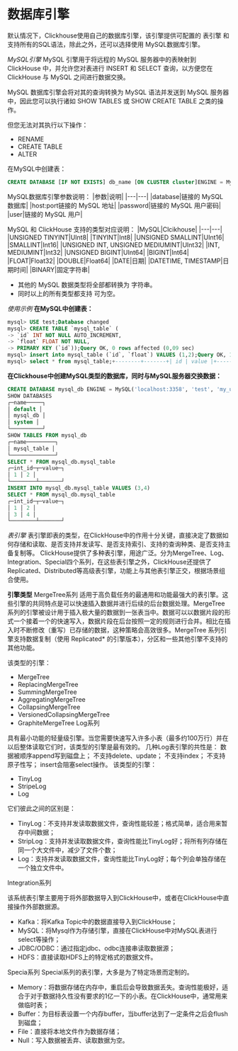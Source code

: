# 数据库引擎

默认情况下，Clickhouse使用自己的数据库引擎，该引擎提供可配置的 表引擎 和 支持所有的SQL语法，除此之外，还可以选择使用 MySQL数据库引擎。

*MySQL引擎*
MySQL 引擎用于将远程的 MySQL 服务器中的表映射到 ClickHouse 中，并允许您对表进行 INSERT 和 SELECT 查询，以方便您在 ClickHouse 与 MySQL 之间进行数据交换。

MySQL 数据库引擎会将对其的查询转换为 MySQL 语法并发送到 MySQL 服务器中，因此您可以执行诸如 SHOW TABLES 或 SHOW CREATE TABLE 之类的操作。

但您无法对其执行以下操作：
 - RENAME
 - CREATE TABLE
 - ALTER

 在MySQL中创建表：
 ```SQL
CREATE DATABASE [IF NOT EXISTS] db_name [ON CLUSTER cluster]ENGINE = MySQL('host:port', ['database' | database], 'user', 'password')
```

MySQL数据库引擎参数说明：
|参数|说明|
|---|---|
|database|链接的 MySQL 数据库|
|host:port链接的 MySQL 地址|
|password|链接的 MySQL 用户密码|
|user|链接的 MySQL 用户|

MySQL 和 ClickHouse 支持的类型对应说明：
|MySQL|Clcikhouse|
|---|---|
|UNSIGNED TINYINT|UInt8|
|TINYINT|Int8|
|UNSIGNED SMALLINT|UInt16|
|SMALLINT|Int16|
|UNSIGNED INT, UNSIGNED MEDIUMINT|UInt32|
|INT, MEDIUMINT|Int32|
|UNSIGNED BIGINT|UInt64|
|BIGINT|Int64|
|FLOAT|Float32|
|DOUBLE|Float64|
|DATE|日期|
|DATETIME, TIMESTAMP|日期时间|
|BINARY|固定字符串|

 - 其他的 MySQL 数据类型将全部都转换为 字符串。
 - 同时以上的所有类型都支持 可为空。

*使用示例*
**在MySQL中创建表：**
```SQL
mysql> USE test;Database changed
mysql> CREATE TABLE `mysql_table` (
-> `id` INT NOT NULL AUTO_INCREMENT,
-> `float` FLOAT NOT NULL,
-> PRIMARY KEY (`id`));Query OK, 0 rows affected (0,09 sec)
mysql> insert into mysql_table (`id`, `float`) VALUES (1,2);Query OK, 1 row affected (0,00 sec)
mysql> select * from mysql_table;+--------+-------+| id | value |+--------+-------+| 1 | 2 |+--------+-------+1 row in set (0,00 sec)
```
**在Clickhouse中创建MySQL类型的数据库，同时与MySQL服务器交换数据：**
```SQL
CREATE DATABASE mysql_db ENGINE = MySQL('localhost:3358', 'test', 'my_user', 'user_password')
SHOW DATABASES
┌─name─────┐
│ default │
│ mysql_db │
│ system │
└──────────┘
SHOW TABLES FROM mysql_db
┌─name─────────┐
│ mysql_table │
└──────────────┘
SELECT * FROM mysql_db.mysql_table
┌─int_id─┬─value─┐
│ 1 │ 2 │
└────────┴───────┘
INSERT INTO mysql_db.mysql_table VALUES (3,4)
SELECT * FROM mysql_db.mysql_table
┌─int_id─┬─value─┐
│ 1 │ 2 │
│ 3 │ 4 │
└────────┴───────┘
```

*表引擎*
表引擎即表的类型，在ClickHouse中的作用十分关键，直接决定了数据如何存储和读取、是否支持并发读写、是否支持索引、支持的查询种类、是否支持主备复制等。
ClickHouse提供了多种表引擎，用途广泛。分为MergeTree、Log、Integration、Special四个系列，在这些表引擎之外，ClickHouse还提供了Replicated、Distributed等高级表引擎，功能上与其他表引擎正交，根据场景组合使用。

**引擎类型**
MergeTree系列
适用于高负载任务的最通用和功能最强大的表引擎。这些引擎的共同特点是可以快速插入数据并进行后续的后台数据处理。MergeTree系列的引擎被设计用于插入极大量的数据到一张表当中。数据可以以数据片段的形式一个接着一个的快速写入，数据片段在后台按照一定的规则进行合并。相比在插入时不断修改（重写）已存储的数据，这种策略会高效很多。MergeTree 系列引擎支持数据复制（使用 Replicated* 的引擎版本），分区和一些其他引擎不支持的其他功能。

该类型的引擎：

 - MergeTree
 - ReplacingMergeTree
 - SummingMergeTree
 - AggregatingMergeTree
 - CollapsingMergeTree
 - VersionedCollapsingMergeTree
 - GraphiteMergeTree
Log系列

具有最小功能的轻量级引擎。当您需要快速写入许多小表（最多约100万行）并在以后整体读取它们时，该类型的引擎是最有效的。
几种Log表引擎的共性是：
数据被顺序append写到磁盘上；
不支持delete、update；
不支持index；
不支持原子性写；
insert会阻塞select操作。
该类型的引擎：

- TinyLog
- StripeLog
- Log

它们彼此之间的区别是：
- TinyLog：不支持并发读取数据文件，查询性能较差；格式简单，适合用来暂存中间数据；
- StripLog：支持并发读取数据文件，查询性能比TinyLog好；将所有列存储在同一个大文件中，减少了文件个数；
- Log：支持并发读取数据文件，查询性能比TinyLog好；每个列会单独存储在一个独立文件中。


Integration系列

该系统表引擎主要用于将外部数据导入到ClickHouse中，或者在ClickHouse中直接操作外部数据源。
- Kafka：将Kafka Topic中的数据直接导入到ClickHouse；
- MySQL：将Mysql作为存储引擎，直接在ClickHouse中对MySQL表进行select等操作；
- JDBC/ODBC：通过指定jdbc、odbc连接串读取数据源；
- HDFS：直接读取HDFS上的特定格式的数据文件。

Specia系列
Special系列的表引擎，大多是为了特定场景而定制的。
- Memory：将数据存储在内存中，重启后会导致数据丢失。查询性能极好，适合于对于数据持久性没有要求的1亿一下的小表。在ClickHouse中，通常用来做临时表；
- Buffer：为目标表设置一个内存buffer，当buffer达到了一定条件之后会flush到磁盘；
- File：直接将本地文件作为数据存储；
- Null：写入数据被丢弃、读取数据为空。
